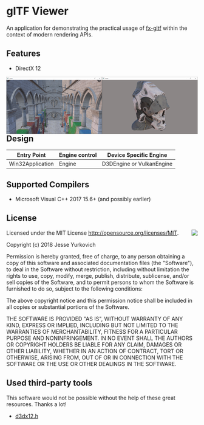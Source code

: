 # glTF Viewer

An application for demonstrating the practical usage of [fx-gltf](https://github.com/jessey-git/fx-gltf) within the context of modern rendering APIs.

## Features
* DirectX 12

<img style="float:left;width:50%;" src="screenshots/screenshot00.png">
<img style="float:left;width:50%;" src="screenshots/screenshot01.png">

## Design

| Entry Point      | Engine control | Device Specific Engine    |
| -----------------| -------------- | --------------------------|
| Win32Application | Engine         | D3DEngine or VulkanEngine |

## Supported Compilers
* Microsoft Visual C++ 2017 15.6+ (and possibly earlier)

## License

<img align="right" src="http://opensource.org/trademarks/opensource/OSI-Approved-License-100x137.png">

Licensed under the MIT License <http://opensource.org/licenses/MIT>.

Copyright (c) 2018 Jesse Yurkovich

Permission is hereby  granted, free of charge, to any  person obtaining a copy
of this software and associated  documentation files (the "Software"), to deal
in the Software  without restriction, including without  limitation the rights
to  use, copy,  modify, merge,  publish, distribute,  sublicense, and/or  sell
copies  of  the Software,  and  to  permit persons  to  whom  the Software  is
furnished to do so, subject to the following conditions:

The above copyright notice and this permission notice shall be included in all
copies or substantial portions of the Software.

THE SOFTWARE  IS PROVIDED "AS  IS", WITHOUT WARRANTY  OF ANY KIND,  EXPRESS OR
IMPLIED,  INCLUDING BUT  NOT  LIMITED TO  THE  WARRANTIES OF  MERCHANTABILITY,
FITNESS FOR  A PARTICULAR PURPOSE AND  NONINFRINGEMENT. IN NO EVENT  SHALL THE
AUTHORS  OR COPYRIGHT  HOLDERS  BE  LIABLE FOR  ANY  CLAIM,  DAMAGES OR  OTHER
LIABILITY, WHETHER IN AN ACTION OF  CONTRACT, TORT OR OTHERWISE, ARISING FROM,
OUT OF OR IN CONNECTION WITH THE SOFTWARE  OR THE USE OR OTHER DEALINGS IN THE
SOFTWARE.

## Used third-party tools

This software would not be possible without the help of these great resources. Thanks a lot!

* [d3dx12.h](https://github.com/Microsoft/DirectX-Graphics-Samples/tree/master/Libraries/D3DX12)
